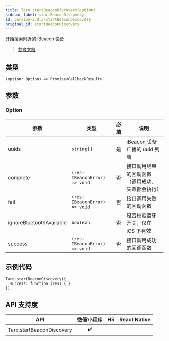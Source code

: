 ```yaml
---
title: Taro.startBeaconDiscovery(option)
sidebar_label: startBeaconDiscovery
id: version-2.0.3-startBeaconDiscovery
original_id: startBeaconDiscovery
---
```


开始搜索附近的 iBeacon 设备

> [参考文档](https://developers.weixin.qq.com/miniprogram/dev/api/device/ibeacon/wx.startBeaconDiscovery.html)

## 类型

```tsx
(option: Option) => Promise<CallbackResult>
```

## 参数

### Option

| 参数 | 类型 | 必填 | 说明 |
| --- | --- | :---: | --- |
| uuids | `string[]` | 是 | iBeacon 设备广播的 uuid 列表 |
| complete | `(res: IBeaconError) => void` | 否 | 接口调用结束的回调函数（调用成功、失败都会执行） |
| fail | `(res: IBeaconError) => void` | 否 | 接口调用失败的回调函数 |
| ignoreBluetoothAvailable | `boolean` | 否 | 是否校验蓝牙开关，仅在 iOS 下有效 |
| success | `(res: IBeaconError) => void` | 否 | 接口调用成功的回调函数 |

## 示例代码

```tsx
Taro.startBeaconDiscovery({
  success: function (res) { }
})
```

## API 支持度

| API | 微信小程序 | H5 | React Native |
| :---: | :---: | :---: | :---: |
| Taro.startBeaconDiscovery | ✔️ |  |  |

